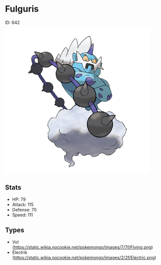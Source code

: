 # Fulguris


ID: 642

![](https://raw.githubusercontent.com/PokeAPI/sprites/master/sprites/pokemon/other/official-artwork/642.png "Fulguris")

## Stats


 - HP: 79
 - Attack: 115
 - Defense: 70
 - Speed: 111

## Types


 - Vol (https://static.wikia.nocookie.net/pokemongo/images/7/7f/Flying.png)
 - Électrik (https://static.wikia.nocookie.net/pokemongo/images/2/2f/Electric.png)
